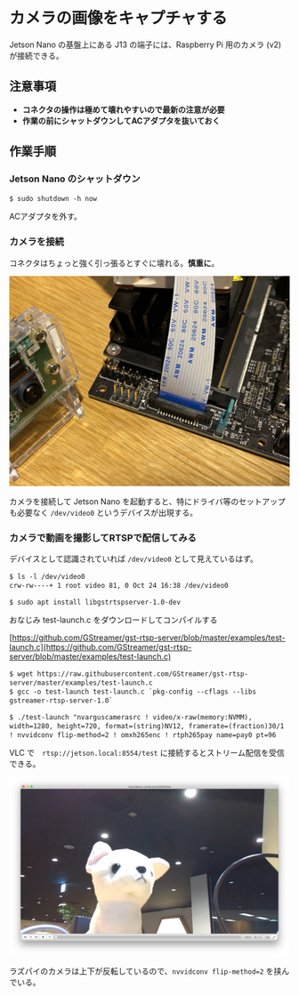 # カメラの画像をキャプチャする

Jetson Nano の基盤上にある J13 の端子には、Raspberry Pi 用のカメラ (v2) が接続できる。

## 注意事項
- **コネクタの操作は極めて壊れやすいので最新の注意が必要**
- **作業の前にシャットダウンしてACアダプタを抜いておく**

## 作業手順

### Jetson Nano のシャットダウン
```
$ sudo shutdown -h now
```

ACアダプタを外す。

### カメラを接続

コネクタはちょっと強く引っ張るとすぐに壊れる。**慎重に**。

![connector](images/11_camera_connector.jpeg)

カメラを接続して Jetson Nano を起動すると、特にドライバ等のセットアップも必要なく ```/dev/video0``` というデバイスが出現する。

### カメラで動画を撮影してRTSPで配信してみる

デバイスとして認識されていれば ```/dev/video0``` として見えているはず。

```
$ ls -l /dev/video0
crw-rw----+ 1 root video 81, 0 Oct 24 16:38 /dev/video0
```

```
$ sudo apt install libgstrtspserver-1.0-dev
```

おなじみ test-launch.c をダウンロードしてコンパイルする

[https://github.com/GStreamer/gst-rtsp-server/blob/master/examples/test-launch.c](https://github.com/GStreamer/gst-rtsp-server/blob/master/examples/test-launch.c)

```
$ wget https://raw.githubusercontent.com/GStreamer/gst-rtsp-server/master/examples/test-launch.c
$ gcc -o test-launch test-launch.c `pkg-config --cflags --libs gstreamer-rtsp-server-1.0`
```


```
$ ./test-launch "nvarguscamerasrc ! video/x-raw(memory:NVMM), width=1280, height=720, format=(string)NV12, framerate=(fraction)30/1 ! nvvidconv flip-method=2 ! omxh265enc ! rtph265pay name=pay0 pt=96
```

VLC で　```rtsp://jetson.local:8554/test``` に接続するとストリーム配信を受信できる。

![vlc](images/11_camera_vlc.png)

ラズパイのカメラは上下が反転しているので、```nvvidconv flip-method=2``` を挟んでいる。
